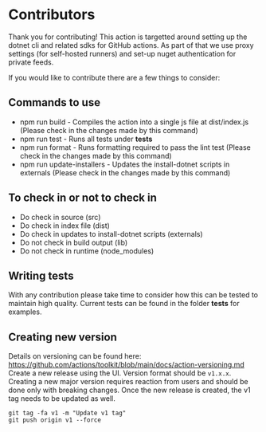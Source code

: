 # Contributors

Thank you for contributing! This action is targetted around setting up the dotnet cli and related sdks for GitHub actions. As part of that we use proxy settings (for self-hosted runners) and set-up nuget authentication for private feeds.

If you would like to contribute there are a few things to consider:

## Commands to use

- npm run build - Compiles the action into a single js file at dist/index.js (Please check in the changes made by this command)
- npm run test - Runs all tests under __tests__
- npm run format - Runs formatting required to pass the lint test (Please check in the changes made by this command)
- npm run update-installers - Updates the install-dotnet scripts in externals (Please check in the changes made by this command)

## To check in or not to check in

- Do check in source (src)
- Do check in index file (dist)
- Do check in updates to install-dotnet scripts (externals)
- Do not check in build output (lib)
- Do not check in runtime (node_modules)

## Writing tests

With any contribution please take time to consider how this can be tested to maintain high quality. Current tests can be found in the folder __tests__ for examples.

## Creating new version

Details on versioning can be found here: https://github.com/actions/toolkit/blob/main/docs/action-versioning.md
Create a new release using the UI. Version format should be `v1.x.x`. Creating a new major version requires reaction from users and should be done only with breaking changes.
Once the new release is created, the v1 tag needs to be updated as well.
```
git tag -fa v1 -m "Update v1 tag"
git push origin v1 --force
```
